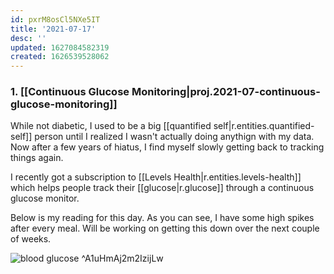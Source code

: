 ```yaml
---
id: pxrM8osCl5NXe5IT
title: '2021-07-17'
desc: ''
updated: 1627084582319
created: 1626539528062
---
```


### 1. [[Continuous Glucose Monitoring|proj.2021-07-continuous-glucose-monitoring]]

While not diabetic, I used to be a big [[quantified self|r.entities.quantified-self]] person until I realized I wasn't actually doing anythign with my data. Now after a few years of hiatus, I find myself slowly getting back to tracking things again. 

I recently got a subscription to [[Levels Health|r.entities.levels-health]] which helps people track their [[glucose|r.glucose]] through a continuous glucose monitor.

Below is my reading for this day. As you can see, I have some high spikes after every meal. Will be working on getting this down over the next couple of weeks. 

![blood glucose](https://kevinslin-images.s3.us-west-2.amazonaws.com/images/729B6636-7AC1-4181-9AE7-83DFC2D45E8B.png) ^A1uHmAj2m2IzijLw
